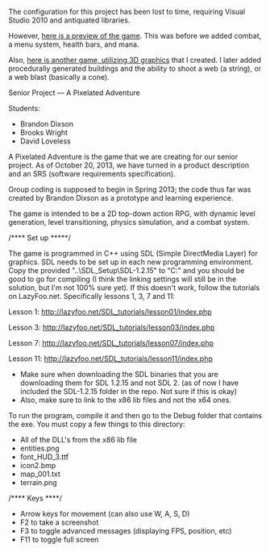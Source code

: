 The configuration for this project has been lost to time, requiring Visual Studio 2010 and antiquated libraries.

However, [here is a preview of the game](https://youtu.be/G1dLlImI9Jo). This was before we added combat, a menu system, health bars, and mana.

Also, [here is another game, utilizing 3D graphics](https://youtu.be/5un9vFPHsqE) that I created. I later added procedurally generated buildings and the ability to shoot a web (a string), or a web blast (basically a cone).

Senior Project — A Pixelated Adventure

Students:
* Brandon Dixson
* Brooks Wright
* David Loveless

A Pixelated Adventure is the game that we are creating for our senior project. As of October 20, 2013, we have 
turned in a product description and an SRS (software requirements specification).

Group coding is supposed to begin in Spring 2013; the code thus far was created by Brandon Dixson as a prototype
and learning experience.

The game is intended to be a 2D top-down action RPG, with dynamic level generation, level transitioning, 
physics simulation, and a combat system.

/**** Set up *****/ 

The game is programmed in C++ using SDL (Simple DirectMedia Layer) for graphics. SDL needs to be set up in
each new programming environment. Copy the provided "..\SDL_Setup\SDL-1.2.15" to "C:\" and you should be good to go
for compiling (I think the linking settings will still be in the solution, but I'm not 100% sure yet).
If this doesn't work, follow the tutorials on LazyFoo.net. Specifically lessons 1, 3, 7 and 11:

Lesson 1:
http://lazyfoo.net/SDL_tutorials/lesson01/index.php

Lesson 3:
http://lazyfoo.net/SDL_tutorials/lesson03/index.php

Lesson 7:
http://lazyfoo.net/SDL_tutorials/lesson07/index.php

Lesson 11:
http://lazyfoo.net/SDL_tutorials/lesson11/index.php

* Make sure when downloading the SDL binaries that you are downloading them for SDL 1.2.15 and not SDL 2.
  (as of now I have included the SDL-1.2.15 folder in the repo. Not sure if this is okay)
* Also, make sure to link to the x86 lib files and not the x64 ones.

To run the program, compile it and then go to the Debug folder that contains the exe. You must copy a few things
to this directory:
* All of the DLL's from the x86 lib file
* entities.png
* font_HUD_3.ttf
* icon2.bmp
* map_001.txt
* terrain.png

/**** Keys ****/

* Arrow keys for movement (can also use W, A, S, D)
* F2 to take a screenshot
* F3 to toggle advanced messages (displaying FPS, position, etc)
* F11 to toggle full screen
